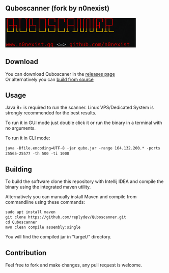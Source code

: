 ## Quboscanner (fork by n0nexist)
![alt-text](https://github.com/n0nexist/Quboscanner/blob/main/screenshot.png?raw=true)<br>

## Download

You can download Quboscaner in the [releases page](https://github.com/replydev/Quboscanner/releases/) \
Or alternatively you can [build from source](#building)

## Usage

Java 8+ is required to run the scanner.
Linux VPS/Dedicated System is strongly recommended for the best results.

To run it in GUI mode just double click it or run the binary in a terminal with no arguments.

To run it in CLI mode:

`java -Dfile.encoding=UTF-8 -jar qubo.jar -range 164.132.200.* -ports 25565-25577 -th 500 -ti 1000`

## Building
To build the software clone this repository with Intellij IDEA
and compile the binary using the integrated maven utility.

Alternatively you can manually install Maven and compile from commandline using these commands:
```
sudo apt install maven
git clone https://github.com/replydev/Quboscanner.git
cd Quboscanner
mvn clean compile assembly:single
```
You will find the compiled jar in "target/" directory.

## Contribution
Feel free to fork and make changes, any pull request is welcome.
